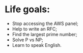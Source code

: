 # Life goals:
 - Stop accessing the AWS panel;
 - Help to write an RFC;
 - Find the largest prime number;
 - Solve P vs NP;
 - Learn to speak English.
